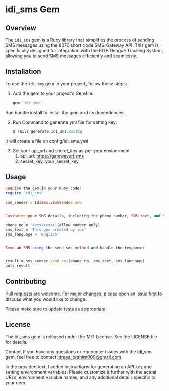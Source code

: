 # idi_sms Gem

## Overview

The `idi_sms` gem is a Ruby library that simplifies the process of sending SMS messages using the 8070 short code SMS-Gateway API. This gem is specifically designed for integration with the PITB Dengue Tracking System, allowing you to send SMS messages efficiently and seamlessly.

## Installation

To use the `idi_sms` gem in your project, follow these steps:

1. Add the gem to your project's Gemfile:

   ```ruby
   gem 'idi_sms'

Run bundle install to install the gem and its dependencies.

2. Run Command to generate yml file for setting key:
   
   ```ruby
   $ rails generate idi_sms:config

it will create a file on config/idi_sms.yml

3. Set your api_url and secret_key as per your envionrment
      1. api_url: https://gatewayurl.sms
      2. secret_key: your_secret_key
## Usage

```ruby
Require the gem in your Ruby code:
require 'idi_sms'

sms_sender = IdiSms::SmsSender.new


Customize your SMS details, including the phone number, SMS text, and SMS language:

phone_no = 'xxxxxxxxxx'(allow number only)
sms_text = 'This gem created by idi'
sms_language = 'english'


Send an SMS using the send_sms method and handle the response:


result = sms_sender.send_sms(phone_no, sms_text, sms_language)
puts result

```

## Contributing

Pull requests are welcome. For major changes, please open an issue first
to discuss what you would like to change.

Please make sure to update tests as appropriate.

## License

The idi_sms gem is released under the MIT License. See the LICENSE file for details.

Contact
If you have any questions or encounter issues with the idi_sms gem, feel free to contact idrees.ibrahim009@gmail.com.


In the provided text, I added instructions for generating an API key and setting environment variables. Please customize it further with the actual URLs, environment variable names, and any additional details specific to your gem.

